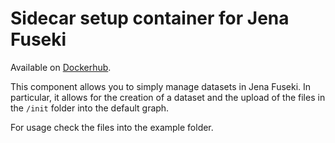 # Sidecar setup container for Jena Fuseki

Available on [Dockerhub](https://hub.docker.com/r/chimerasuite/jena-fuseki-sidecar-setup).

This component allows you to simply manage datasets in Jena Fuseki.
In particular, it allows for the creation of a dataset and the upload of the files in the `/init` folder into the default graph.

For usage check the files into the example folder.
